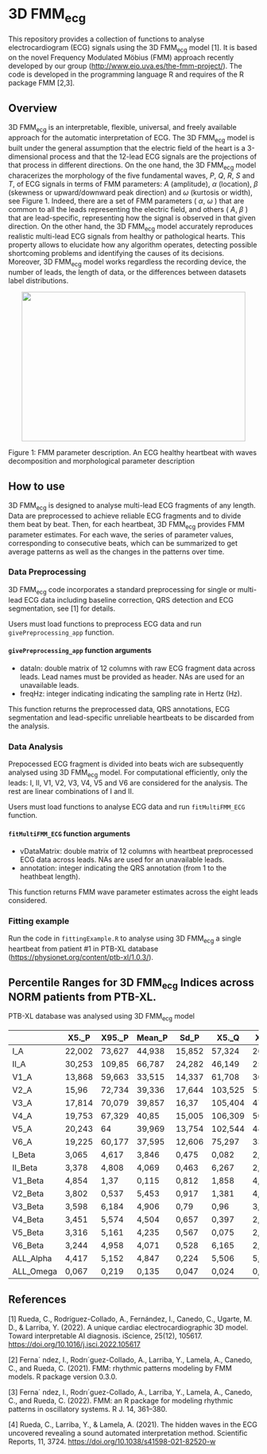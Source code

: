 # 3D FMM<sub>ecg</sub> 

This repository provides a collection of functions to analyse electrocardiogram (ECG) signals using the 3D FMM<sub>ecg</sub> model [1]. It is based on the novel  Frequency Modulated Möbius (FMM) approach recently developed by our group (http://www.eio.uva.es/the-fmm-project/). The code is developed in the programming language R and requires of the R package FMM [2,3].

## Overview

3D FMM<sub>ecg</sub> is an interpretable, flexible, universal, and freely available approach for the automatic interpretation of ECG. 
The 3D FMM<sub>ecg</sub> model is built under the general assumption that the electric field of the heart is a 3-dimensional process and that the 12-lead ECG signals are the projections of that process in different directions. On the one hand, the 3D FMM<sub>ecg</sub> model characerizes the morphology of the five fundamental waves, $P$, $Q$, $R$, $S$ and $T$, of ECG signals in terms of FMM parameters: $A$ (amplitude), $\alpha$ (location), $\beta$ (skewness or upward/downward peak direction) and $\omega$ (kurtosis or width), see Figure 1. Indeed, there are a set of FMM parameters ( $\alpha$, $\omega$ ) that are common to all the leads representing the electric field, and others ( $A$, $\beta$ ) that are lead-specific, representing how the signal is observed in that given direction. On the other hand, the 3D FMM<sub>ecg</sub> model accurately reproduces realistic multi-lead ECG signals from healthy or pathological hearts. This property allows to elucidate how any algorithm operates, detecting possible shortcoming problems and identifying the causes of its decisions. Moreover, 3D FMM<sub>ecg</sub> model works regardless the recording device,
the number of leads, the length of data, or the differences between datasets label distributions. 

<p align="center">
  <img src="https://user-images.githubusercontent.com/117477025/213187046-2fb6652a-53ed-4f6d-8e1e-ae7f91571e66.jpg" width="450" height="300" alt>
</p>
Figure 1: FMM parameter description. An ECG healthy heartbeat with waves decomposition and morphological parameter description

## How to use
3D FMM<sub>ecg</sub> is designed to analyse multi-lead ECG fragments of any length. Data are preprocessed to  achieve reliable ECG fragments and to divide them beat by beat. Then, for each heartbeat, 3D FMM<sub>ecg</sub> provides FMM parameter estimates. For each wave, the series of parameter values, corresponding to consecutive beats, which can be summarized to get average patterns as well as the changes in the patterns over time.

### Data Preprocessing

3D FMM<sub>ecg</sub> code incorporates a standard preprocessing for single or multi-lead ECG data including baseline correction, QRS detection and ECG segmentation,  see [1] for details. 

Users must load functions to preprocess ECG data and run `givePreprocessing_app` function.

#### `givePreprocessing_app` function arguments

* dataIn: double matrix of 12 columns with raw ECG fragment data across leads. Lead names must be provided as header. NAs are used for an unavailable leads.
* freqHz: integer indicating indicating the sampling rate in Hertz (Hz).

This function returns the preprocessed data, QRS annotations, ECG segmentation and lead-specific unreliable heartbeats to be discarded from the analysis.

### Data Analysis

Prepocessed ECG fragment is divided into beats wich are subsequently analysed using 3D FMM<sub>ecg</sub> model. For computational efficiently, only the leads: I, II, V1, V2, V3, V4, V5 and V6 are considered for the analysis. The rest are linear combinations of I and II.

Users must load functions to analyse ECG data and run `fitMultiFMM_ECG` function.

#### `fitMultiFMM_ECG` function arguments

* vDataMatrix: double matrix of 12 columns with heartbeat preprocessed ECG data across leads. NAs are used for an unavailable leads.
* annotation: integer indicating the QRS annotation (from 1 to the heathbeat length).

This function returns FMM wave parameter estimates across the eight leads considered.

### Fitting example

Run the code in `fittingExample.R` to analyse using 3D FMM<sub>ecg</sub> a single heartbeat from patient #1 in PTB-XL database (https://physionet.org/content/ptb-xl/1.0.3/).

## Percentile Ranges for 3D FMM<sub>ecg</sub> Indices across NORM patients from PTB-XL.

PTB-XL database was analysed using 3D FMM<sub>ecg</sub> model


||X5._P|X95._P|Mean_P|Sd_P|X5._Q|X95._Q|Mean_Q|Sd_Q|X5._R|X95._R|Mean_R|Sd_R|X5._S|X95._S|Mean_S|Sd_S|X5._T|X95._T|Mean_T|Sd_T
|---|---|---|---|---|---|---|---|---|---|---|---|---|---|---|---|---|---|---|---|---
I_A|22,002|73,627|44,938|15,852|57,324|262,948|138,689|64,943|154,025|638,104|371,694|149,128|34,932|218,233|107,977|57,965|51,812|192,935|113,685|43,848
II_A|30,253|109,85|66,787|24,282|46,149|254,907|132,262|66,475|183,181|722,084|420,162|166,09|42,612|254,059|128,446|66,519|63,437|220,038|130,779|48,231
V1_A|13,868|59,663|33,515|14,337|61,708|300,483|159,988|76,569|173,454|757,599|435,613|181,521|67,354|372,525|196,125|93,977|19,53|134,936|63,486|38,089
V2_A|15,96|72,734|39,336|17,644|103,525|527,64|273,484|133,914|217,064|1189,753|616,442|303,316|147,713|636,997|362,287|149,064|60,272|450,34|228,606|119,734
V3_A|17,814|70,079|39,857|16,37|105,404|479,718|258,415|118,248|203,131|1061,654|573,514|270,119|166,47|644,52|373,345|149,792|84,828|464,813|247,689|117,127
V4_A|19,753|67,329|40,85|15,005|106,309|508,348|263,392|127,063|336,559|1230,165|726,805|277,21|129,452|584,903|318,72|144,369|82,262|398,297|211,929|98,907
V5_A|20,243|64|39,969|13,754|102,544|448,654|236,717|110,61|350,096|1115,739|692,33|232,764|73,632|423,253|220,787|110,034|74,012|303,489|170,084|73,399
V6_A|19,225|60,177|37,595|12,606|75,297|333,714|178,898|83,4|272,19|873,607|544,397|184,67|46,298|297,477|149,211|80,178|56,324|229,983|129,737|55,291
I_Beta|3,065|4,617|3,846|0,475|0,082|2,246|1,237|0,64|2,977|4,581|3,525|0,49|3,734|0,823|5,426|1,042|2,744|3,544|3,215|0,252
II_Beta|3,378|4,808|4,069|0,463|6,267|2,327|1,23|0,697|2,935|4,467|3,455|0,47|3,493|0,889|5,454|1,085|2,655|3,47|3,122|0,263
V1_Beta|4,854|1,37|0,115|0,812|1,858|4,816|3,31|0,91|5,413|0,344|6,078|0,389|5,976|2,511|0,666|0,748|3,583|0,255|5,06|1,11
V2_Beta|3,802|0,537|5,453|0,917|1,381|4,153|2,559|0,866|3,922|0,106|5,518|0,752|5,723|1,822|0,41|0,72|3,243|4,009|3,608|0,315
V3_Beta|3,598|6,184|4,906|0,79|0,96|3,259|1,944|0,704|3,195|6,066|4,415|0,927|5,134|1,158|0,06|0,728|3,065|3,756|3,432|0,246
V4_Beta|3,451|5,574|4,504|0,657|0,397|2,469|1,443|0,613|3,05|5,197|3,755|0,643|5,015|0,981|6,144|0,702|2,916|3,607|3,29|0,229
V5_Beta|3,316|5,161|4,235|0,567|0,075|2,178|1,209|0,619|3,026|4,67|3,56|0,503|4,709|0,884|5,882|0,757|2,789|3,524|3,195|0,236
V6_Beta|3,244|4,958|4,071|0,528|6,165|2,069|1,088|0,647|2,956|4,295|3,412|0,416|3,931|0,607|5,359|0,887|2,659|3,471|3,126|0,259
ALL_Alpha|4,417|5,152|4,847|0,224|5,506|5,637|5,609|0,041|5,745|5,876|5,765|0,039|5,862|6,005|5,889|0,048|0,954|1,766|1,336|0,254
ALL_Omega|0,067|0,219|0,135|0,047|0,024|0,064|0,039|0,016|0,026|0,044|0,035|0,008|0,019|0,051|0,031|0,01|0,124|0,288|0,181|0,052


## References

[1] Rueda, C., Rodríguez-Collado, A., Fernández, I., Canedo, C., Ugarte, M. D., & Larriba, Y. (2022). A unique cardiac electrocardiographic 3D model. Toward interpretable AI diagnosis. iScience, 25(12), 105617. https://doi.org/10.1016/j.isci.2022.105617

[2] Ferna´ ndez, I., Rodrı´guez-Collado, A., Larriba,
Y., Lamela, A., Canedo, C., and Rueda, C.
(2021). FMM: rhythmic patterns modeling by
FMM models. R package version 0.3.0.

[3] Ferna´ ndez, I., Rodrı´guez-Collado, A., Larriba,
Y., Lamela, A., Canedo, C., and Rueda, C.
(2022). FMM: an R package for modeling
rhythmic patterns in oscillatory systems. R J.
14, 361–380.

[4] Rueda, C.,  Larriba, Y., & Lamela, A. (2021). The hidden waves in the ECG uncovered revealing a sound automated interpretation method. Scientific Reports, 11, 3724. https://doi.org/10.1038/s41598-021-82520-w

